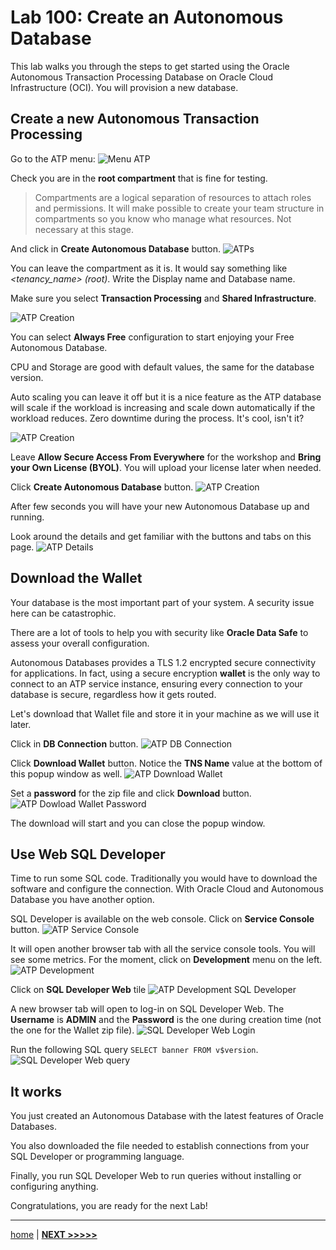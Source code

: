 # Lab 100: Create an Autonomous Database

This lab walks you through the steps to get started using the Oracle Autonomous Transaction Processing Database on Oracle Cloud Infrastructure (OCI). You will provision a new database.

## Create a new Autonomous Transaction Processing

Go to the ATP menu:
![Menu ATP](./../images/menu_atp.png)

Check you are in the **root compartment** that is fine for testing.

> Compartments are a logical separation of resources to attach roles and permissions. It will make possible to create your team structure in compartments so you know who manage what resources. Not necessary at this stage.

And click in **Create Autonomous Database** button.
![ATPs](./../images/atps.png)

You can leave the compartment as it is. It would say something like _<tenancy_name> (root)_. Write the Display name and Database name.

Make sure you select **Transaction Processing** and **Shared Infrastructure**.

![ATP Creation](../images/atp_creation_1.png)

You can select **Always Free** configuration to start enjoying your Free Autonomous Database.

CPU and Storage are good with default values, the same for the database version.

Auto scaling you can leave it off but it is a nice feature as the ATP database will scale if the workload is increasing and scale down automatically if the workload reduces. Zero downtime during the process. It's cool, isn't it?

![ATP Creation](../images/atp_creation_2.png)

Leave **Allow Secure Access From Everywhere** for the workshop and **Bring your Own License (BYOL)**. You will upload your license later when needed.

Click **Create Autonomous Database** button.
![ATP Creation](../images/atp_creation_3.png)

After few seconds you will have your new Autonomous Database up and running.

Look around the details and get familiar with the buttons and tabs on this page.
![ATP Details](../images/atp_details.png)

## Download the Wallet

Your database is the most important part of your system. A security issue here can be catastrophic.

There are a lot of tools to help you with security like **Oracle Data Safe** to assess your overall configuration.

Autonomous Databases provides a TLS 1.2 encrypted secure connectivity for applications. In fact, using a secure encryption **wallet** is the only way to connect to an ATP service instance, ensuring every connection to your database is secure, regardless how it gets routed.

Let's download that Wallet file and store it in your machine as we will use it later.

Click in **DB Connection** button.
![ATP DB Connection ](../images/atp_dbconnection.png)

Click **Download Wallet** button. Notice the **TNS Name** value at the bottom of this popup window as well.
![ATP Download Wallet](../images/atp_download_wallet.png)

Set a **password** for the zip file and click **Download** button.
![ATP Dowload Wallet Password](../images/atp_download_wallet_password.png)

The download will start and you can close the popup window.

## Use Web SQL Developer

Time to run some SQL code. Traditionally you would have to download the software and configure the connection. With Oracle Cloud and Autonomous Database you have another option.

SQL Developer is available on the web console. Click on **Service Console** button.
![ATP Service Console](../images/atp_service_console.png)

It will open another browser tab with all the service console tools. You will see some metrics. For the moment, click on **Development** menu on the left.
![ATP Development](../images/atp_development.png)

Click on **SQL Developer Web** tile
![ATP Development SQL Developer](../images/atp_development_sqldeveloper.png)

A new browser tab will open to log-in on SQL Developer Web. The **Username** is **ADMIN** and the **Password** is the one during creation time (not the one for the Wallet zip file).
![SQL Developer Web Login](../images/sqldev_login.png)

Run the following SQL query `SELECT banner FROM v$version`.
![SQL Developer Web query](../images/sqldev_query.png)

## It works

You just created an Autonomous Database with the latest features of Oracle Databases.

You also downloaded the file needed to establish connections from your SQL Developer or programming language.

Finally, you run SQL Developer Web to run queries without installing or configuring anything.

Congratulations, you are ready for the next Lab!

---

[home](../README.md) | [**NEXT >>>>>**](../lab200/README.md)
